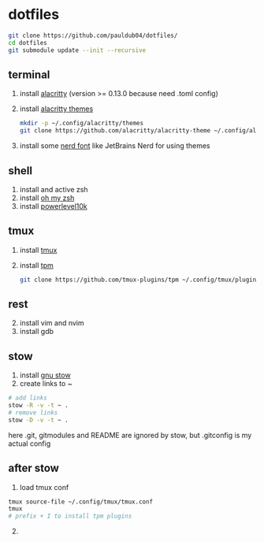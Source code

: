 # dotfiles

```bash
git clone https://github.com/pauldub04/dotfiles/
cd dotfiles
git submodule update --init --recursive
```

## terminal
1) install [alacritty](https://github.com/alacritty/alacritty) (version >= 0.13.0 because need .toml config)
2) install [alacritty themes](https://github.com/alacritty/alacritty-theme)

   ```bash
   mkdir -p ~/.config/alacritty/themes
   git clone https://github.com/alacritty/alacritty-theme ~/.config/alacritty/themes
   ```
3) install some [nerd font](https://www.nerdfonts.com/font-downloads) like JetBrains Nerd for using themes

## shell
1) install and active zsh
2) install [oh my zsh](https://ohmyz.sh/)
3) install [powerlevel10k](https://github.com/romkatv/powerlevel10k)

## tmux
1) install [tmux](https://github.com/tmux/tmux)
2) install [tpm](https://github.com/tmux-plugins/tpm)
   
   ```bash
   git clone https://github.com/tmux-plugins/tpm ~/.config/tmux/plugins/tpm
   ```

## rest
2) install vim and nvim
3) install gdb

## stow
1) install [gnu stow](https://www.gnu.org/software/stow/)
2) create links to ~
```bash
# add links
stow -R -v -t ~ .
# remove links
stow -D -v -t ~ .
```
here .git, gitmodules and README are ignored by stow, but .gitconfig is my actual config

## after stow
1) load tmux conf
```bash
tmux source-file ~/.config/tmux/tmux.conf
tmux
# prefix + I to install tpm plugins
```
2) 
